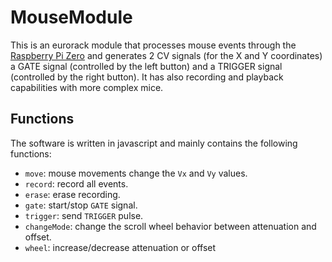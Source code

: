 # MouseModule

This is an eurorack module that processes mouse events through the [Raspberry Pi Zero](https://www.raspberrypi.org/documentation/hardware/raspberrypi/spi/README.md) and generates 2 CV signals (for the X and Y coordinates) a GATE signal (controlled by the left button) and a TRIGGER signal (controlled by the right button). It has also recording and playback capabilities with more complex mice.  

## Functions

The software is written in javascript and mainly contains the following functions:

- `move`: mouse movements change the `Vx` and `Vy` values.
- `record`: record all events.
- `erase`: erase recording.
- `gate`: start/stop `GATE` signal.
- `trigger`: send `TRIGGER` pulse.
- `changeMode`: change the scroll wheel behavior between attenuation and offset.
- `wheel`: increase/decrease attenuation or offset


